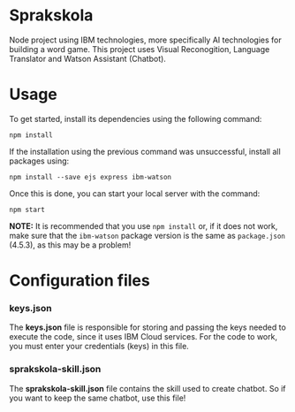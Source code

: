 # Sprakskola

Node project using IBM technologies, more specifically AI technologies for building a word game. This project uses Visual Reconogition, Language Translator and Watson Assistant (Chatbot).

# Usage

To get started, install its dependencies using the following command:

```
npm install
```

If the installation using the previous command was unsuccessful, install all packages using:

```
npm install --save ejs express ibm-watson
```

Once this is done, you can start your local server with the command:

```
npm start
```

**NOTE:** It is recommended that you use `npm install` or, if it does not work, make sure that the `ibm-watson` package version is the same as `package.json` (4.5.3), as this may be a problem!

# Configuration files

### keys.json

The **keys.json** file is responsible for storing and passing the keys needed to execute the code, since it uses IBM Cloud services. For the code to work, you must enter your credentials (keys) in this file.

### sprakskola-skill.json

The **sprakskola-skill.json** file contains the skill used to create chatbot. So if you want to keep the same chatbot, use this file!